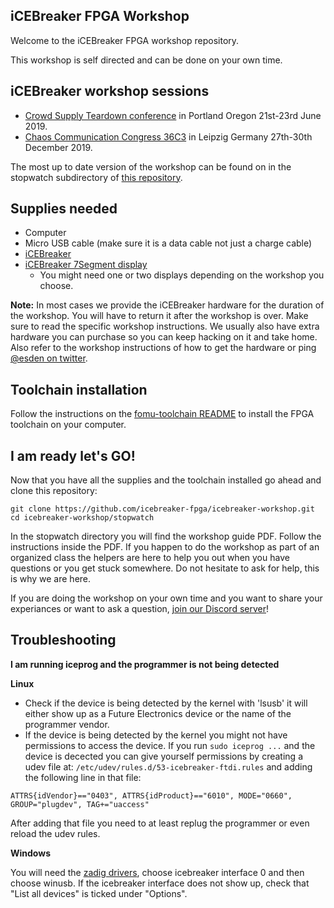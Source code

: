 ## iCEBreaker FPGA Workshop

Welcome to the iCEBreaker FPGA workshop repository.

This workshop is self directed and can be done on your own time.


## iCEBreaker workshop sessions

* [Crowd Supply Teardown conference](https://www.crowdsupply.com/teardown/portland-2019) in Portland Oregon 21st-23rd June 2019. 
* [Chaos Communication Congress 36C3](https://events.ccc.de/congress/2019/wiki/index.php/Session:ICEBreaker_FPGA_Workshop)
in Leipzig Germany 27th-30th December 2019.

The most up to date version of the workshop can be found on in the stopwatch subdirectory of [this repository](https://github.com/icebreaker-fpga/icebreaker-workshop/tree/master/stopwatch).

## Supplies needed

* Computer
* Micro USB cable (make sure it is a data cable not just a charge cable)
* [iCEBreaker](https://1bitsquared.com/products/icebreaker)
* [iCEBreaker 7Segment display](https://1bitsquared.com/products/pmod-7-segment-display)
  * You might need one or two displays depending on the workshop you choose.

**Note:** In most cases we provide the iCEBreaker hardware for the duration of the
workshop. You will have to return it after the workshop is over. Make sure to
read the specific workshop instructions. We usually also have extra hardware
you can purchase so you can keep hacking on it and take home. Also refer to the
workshop instructions of how to get the hardware or ping [@esden on
twitter](https://twitter.com/esden).

## Toolchain installation

Follow the instructions on the [fomu-toolchain
README](https://github.com/im-tomu/fomu-toolchain) to install the FPGA
toolchain on your computer.

## I am ready let's GO!

Now that you have all the supplies and the toolchain installed go ahead and
clone this repository:

```
git clone https://github.com/icebreaker-fpga/icebreaker-workshop.git
cd icebreaker-workshop/stopwatch
```

In the stopwatch directory you will find the workshop guide PDF. Follow the
instructions inside the PDF. If you happen to do the workshop as part of an
organized class the helpers are here to help you out when you have questions or
you get stuck somewhere. Do not hesitate to ask for help, this is why we are
here.

If you are doing the workshop on your own time and you want to share your
experiances or want to ask a question, [join our Discord
server](https://1bitsquared.com/pages/chat)!

## Troubleshooting

**I am running iceprog and the programmer is not being detected**

**Linux**

* Check if the device is being detected by the kernel with 'lsusb' it will
  either show up as a Future Electronics device or the name of the programmer
  vendor.
* If the device is being detected by the kernel you might not have permissions
  to access the device. If you run `sudo iceprog ...` and the device is
  decected you can give yourself permissions by creating a udev file at:
  `/etc/udev/rules.d/53-icebreaker-ftdi.rules` and adding the following line in
  that file:
```
ATTRS{idVendor}=="0403", ATTRS{idProduct}=="6010", MODE="0660", GROUP="plugdev", TAG+="uaccess"
```
After adding that file you need to at least replug the programmer or even
reload the udev rules.

**Windows**

You will need the [zadig drivers](https://zadig.akeo.ie), choose icebreaker interface 0 and then choose winusb. If the icebreaker interface does not show up, check that "List all devices" is ticked under "Options".
